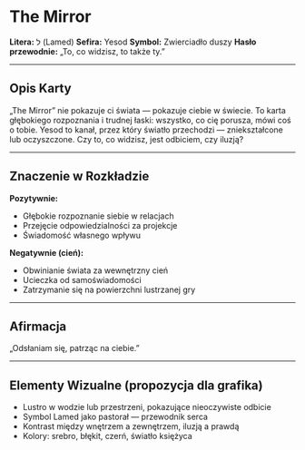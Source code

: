 # The Mirror

**Litera:** ל (Lamed)
**Sefira:** Yesod
**Symbol:** Zwierciadło duszy
**Hasło przewodnie:** „To, co widzisz, to także ty.”

---

## Opis Karty

„The Mirror” nie pokazuje ci świata — pokazuje ciebie w świecie. To karta głębokiego rozpoznania i trudnej łaski: wszystko, co cię porusza, mówi coś o tobie. Yesod to kanał, przez który światło przechodzi — zniekształcone lub oczyszczone. Czy to, co widzisz, jest odbiciem, czy iluzją?

---

## Znaczenie w Rozkładzie

**Pozytywnie:**
- Głębokie rozpoznanie siebie w relacjach
- Przejęcie odpowiedzialności za projekcje
- Świadomość własnego wpływu

**Negatywnie (cień):**
- Obwinianie świata za wewnętrzny cień
- Ucieczka od samoświadomości
- Zatrzymanie się na powierzchni lustrzanej gry

---

## Afirmacja

„Odsłaniam się, patrząc na ciebie.”

---

## Elementy Wizualne (propozycja dla grafika)

- Lustro w wodzie lub przestrzeni, pokazujące nieoczywiste odbicie
- Symbol Lamed jako pastorał — przewodnik serca
- Kontrast między wnętrzem a zewnętrzem, iluzją a prawdą
- Kolory: srebro, błękit, czerń, światło księżyca
